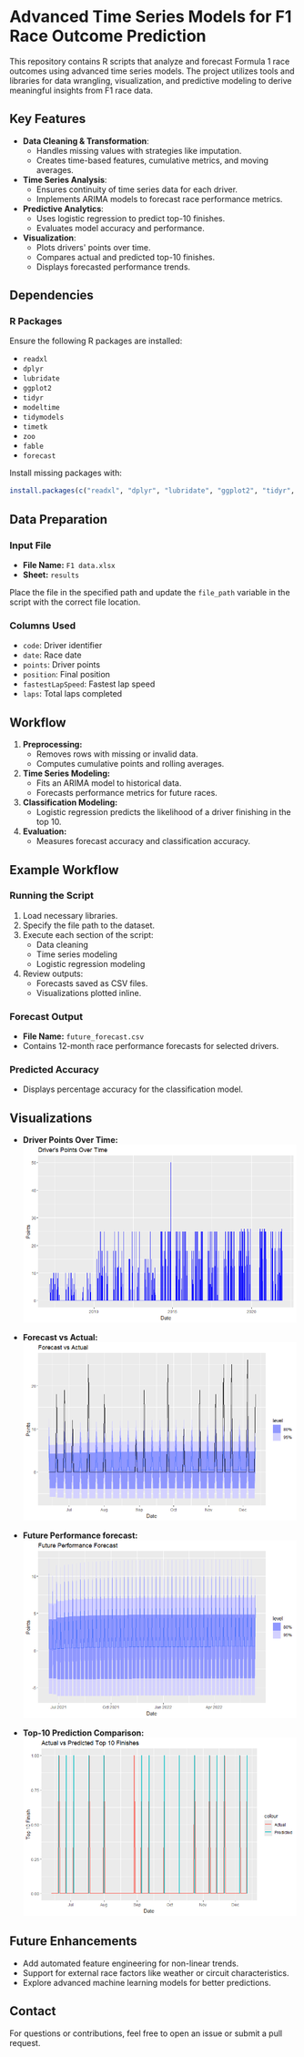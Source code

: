 # Advanced Time Series Models for F1 Race Outcome Prediction

This repository contains R scripts that analyze and forecast Formula 1 race outcomes using advanced time series models. The project utilizes tools and libraries for data wrangling, visualization, and predictive modeling to derive meaningful insights from F1 race data.

## Key Features
- **Data Cleaning & Transformation**:
  - Handles missing values with strategies like imputation.
  - Creates time-based features, cumulative metrics, and moving averages.
- **Time Series Analysis**:
  - Ensures continuity of time series data for each driver.
  - Implements ARIMA models to forecast race performance metrics.
- **Predictive Analytics**:
  - Uses logistic regression to predict top-10 finishes.
  - Evaluates model accuracy and performance.
- **Visualization**:
  - Plots drivers' points over time.
  - Compares actual and predicted top-10 finishes.
  - Displays forecasted performance trends.

## Dependencies
### R Packages
Ensure the following R packages are installed:
- `readxl`
- `dplyr`
- `lubridate`
- `ggplot2`
- `tidyr`
- `modeltime`
- `tidymodels`
- `timetk`
- `zoo`
- `fable`
- `forecast`

Install missing packages with:
```R
install.packages(c("readxl", "dplyr", "lubridate", "ggplot2", "tidyr", "timetk", "zoo", "fable", "forecast"))
```

## Data Preparation
### Input File
- **File Name:** `F1 data.xlsx`
- **Sheet:** `results`

Place the file in the specified path and update the `file_path` variable in the script with the correct file location.

### Columns Used
- `code`: Driver identifier
- `date`: Race date
- `points`: Driver points
- `position`: Final position
- `fastestLapSpeed`: Fastest lap speed
- `laps`: Total laps completed

## Workflow
1. **Preprocessing:**
   - Removes rows with missing or invalid data.
   - Computes cumulative points and rolling averages.
2. **Time Series Modeling:**
   - Fits an ARIMA model to historical data.
   - Forecasts performance metrics for future races.
3. **Classification Modeling:**
   - Logistic regression predicts the likelihood of a driver finishing in the top 10.
4. **Evaluation:**
   - Measures forecast accuracy and classification accuracy.

## Example Workflow
### Running the Script
1. Load necessary libraries.
2. Specify the file path to the dataset.
3. Execute each section of the script:
   - Data cleaning
   - Time series modeling
   - Logistic regression modeling
4. Review outputs:
   - Forecasts saved as CSV files.
   - Visualizations plotted inline.

### Forecast Output
- **File Name:** `future_forecast.csv`
- Contains 12-month race performance forecasts for selected drivers.

### Predicted Accuracy
- Displays percentage accuracy for the classification model.

## Visualizations
- **Driver Points Over Time:**
  ![Example Plot: Driver Points](Rplot01.png)

- **Forecast vs Actual:**
  ![Forecast vs Actual](Rplot.png)

- **Future Performance forecast:**
  ![Future Performance forecast](Rplot02.png)
  
- **Top-10 Prediction Comparison:**
  ![Top-10 Finish Comparison](Rplot03.png)
  
## Future Enhancements
- Add automated feature engineering for non-linear trends.
- Support for external race factors like weather or circuit characteristics.
- Explore advanced machine learning models for better predictions.

## Contact
For questions or contributions, feel free to open an issue or submit a pull request.
